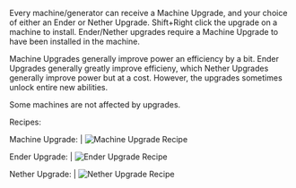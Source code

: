 Every machine/generator can receive a Machine Upgrade, and your choice of either an Ender or Nether Upgrade. Shift+Right click the upgrade on a machine to install. Ender/Nether upgrades require a Machine Upgrade to have been installed in the machine.

Machine Upgrades generally improve power an efficiency by a bit. Ender Upgrades generally greatly improve efficieny, which Nether Upgrades generally improve power but at a cost. However, the upgrades sometimes unlock entire new abilities.

Some machines are not affected by upgrades.

Recipes:

Machine Upgrade: | ![Machine Upgrade Recipe](https://i.imgur.com/c1mrLQ3.png)

Ender Upgrade: | ![Ender Upgrade Recipe](https://i.imgur.com/imgR3m5.png)

Nether Upgrade: | ![Nether Upgrade Recipe](https://i.imgur.com/fXB708d.png)